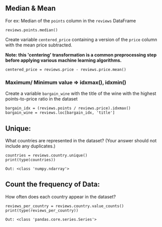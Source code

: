 ## Median & Mean
For ex: Median of the `points` column in the `reviews` DataFrame
```
reviews.points.median()
```
Create variable `centered_price` containing a version of the `price` column with the mean price subtracted.

**Note: this 'centering' transformation is a common preprocessing step before applying various machine learning algorithms.**

```
centered_price = reviews.price - reviews.price.mean()
```
### Maximum/ Minimum value => idxmax(), idxmin()
Create a variable `bargain_wine` with the title of the wine with the highest points-to-price ratio in the dataset
```
bargain_idx = (reviews.points / reviews.price).idxmax()
bargain_wine = reviews.loc[bargain_idx, 'title']
```


## Unique:
What countries are represented in the dataset? (Your answer should not include any duplicates.)
```
countries = reviews.country.unique()
print(type(countries))

Out: <class 'numpy.ndarray'>
```

## Count the frequency of Data:

How often does each country appear in the dataset?
```
reviews_per_country = reviews.country.value_counts()
print(type(reviews_per_country))

Out: <class 'pandas.core.series.Series'>
```
